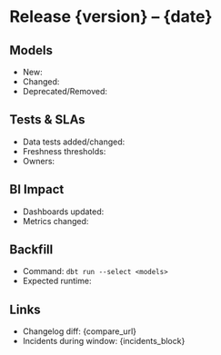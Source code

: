 # Release {version} – {date}

## Models
- New:
- Changed:
- Deprecated/Removed:

## Tests & SLAs
- Data tests added/changed:
- Freshness thresholds:
- Owners:

## BI Impact
- Dashboards updated:
- Metrics changed:

## Backfill
- Command: `dbt run --select <models>`
- Expected runtime:

## Links
- Changelog diff: {compare_url}
- Incidents during window: {incidents_block}
